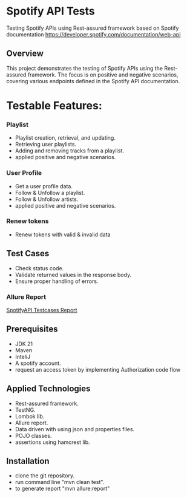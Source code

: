# Spotify API Tests
Testing Spotify APIs using Rest-assured framework based on Spotify documentation https://developer.spotify.com/documentation/web-api

## Overview
This project demonstrates the testing of Spotify APIs using the Rest-assured framework. The focus is on positive and negative scenarios, covering various endpoints defined in the Spotify API documentation.

# Testable Features:
### Playlist
- Playlist creation, retrieval, and updating.
- Retrieving user playlists.
- Adding and removing tracks from a playlist.
- applied positive and negative scenarios.
  
### User Profile
- Get a user profile data.
- Follow & Unfollow a playlist.
- Follow & Unfollow artists.
- applied positive and negative scenarios.
  
### Renew tokens
- Renew tokens with valid & invalid data

## Test Cases
- Check status code.
- Validate returned values in the response body.
- Ensure proper handling of errors.
  
### Allure Report
[SpotifyAPI Testcases Report](https://shroukk.github.io/SpotifyAPI/index.html)

## Prerequisites
- JDK 21
- Maven
- InteliJ
- A spotify account.
- request an access token by implementing Authorization code flow
  
## Applied Technologies
- Rest-assured framework.
- TestNG.
- Lombok lib.
- Allure report.
- Data driven with using json and properties files.
- POJO classes.
- assertions using hamcrest lib.
  
## Installation 
- clone the git repository.
- run command line "mvn clean test".
- to generate report "mvn allure:report"

